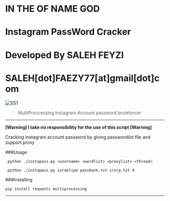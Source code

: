 # IN THE OF NAME GOD
# Instagram PassWord Cracker
# Developed By SALEH FEYZI
# SALEH[dot]FAEZY77[at]gmail[dot]com 
![SS1](http://s6.uplod.ir/i/00811/6i5b3tbzd64w.jpg)
> MultiProccessing Instagram Account password bruteforcer

***
**[Warning] I take no responsibility for the use of this script [Warning]**

Cracking instagram account password by giving passwordlist file and support proxy 

###Usage

``` python ./instapass.py <username> <wordlist> <proxylist> <thread>```

``` python ./instapass.py israelipm passbank.txt srvrp.txt 4```

###Installing

```pip install requests multiprocessing```

***






